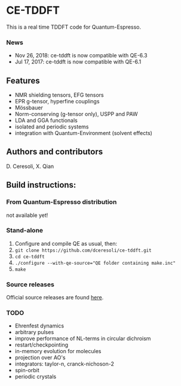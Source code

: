 # CE-TDDFT
This is a real time TDDFT code for Quantum-Espresso.

### News
* Nov 26, 2018: ce-tddft is now compatible with QE-6.3
* Jul 17, 2017: ce-tddft is now compatible with QE-6.1


## Features
* NMR shielding tensors, EFG tensors
* EPR g-tensor, hyperfine couplings
* Mössbauer
* Norm-conserving (g-tensor only), USPP and PAW
* LDA and GGA functionals
* isolated and periodic systems
* integration with Quantum-Environment (solvent effects)


## Authors and contributors
D. Ceresoli, X. Qian


## Build instructions:
### From Quantum-Espresso distribution
not available yet!


### Stand-alone 
1. Configure and compile QE as usual, then:
2. ```git clone https://github.com/dceresoli/ce-tddft.git```
3. ```cd ce-tddft```
4. ```./configure --with-qe-source="QE folder containing make.inc"```
5. ```make```

### Source releases
Official source releases are found [here](https://github.com/dceresoli/ce-tddft/releases).

### TODO
- Ehrenfest dynamics
- arbitrary pulses
- improve performance of NL-terms in circular dichroism
- restart/checkpointing
- in-memory evolution for molecules
- projection over AO's
- integrators: taylor-n, cranck-nichoson-2
- spin-orbit
- periodic crystals

